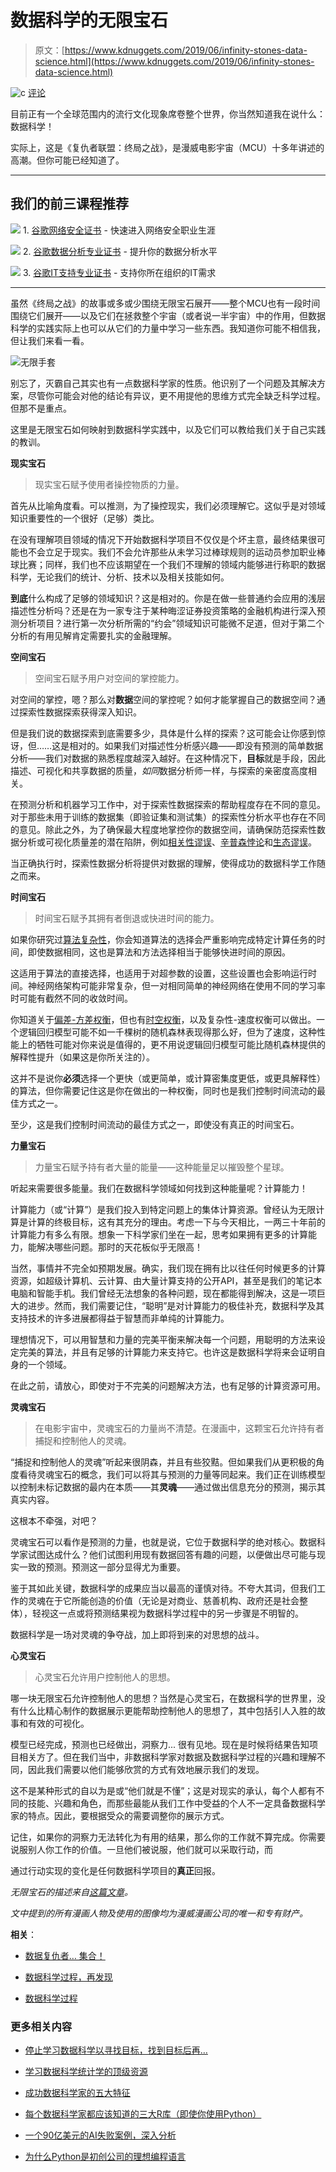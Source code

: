 # 数据科学的无限宝石

> 原文：[https://www.kdnuggets.com/2019/06/infinity-stones-data-science.html](https://www.kdnuggets.com/2019/06/infinity-stones-data-science.html)

![c](../Images/3d9c022da2d331bb56691a9617b91b90.png) [评论](#comments)

目前正有一个全球范围内的流行文化现象席卷整个世界，你当然知道我在说什么：数据科学！

实际上，这是《复仇者联盟：终局之战》，是漫威电影宇宙（MCU）十多年讲述的高潮。但你可能已经知道了。

* * *

## 我们的前三课程推荐

![](../Images/0244c01ba9267c002ef39d4907e0b8fb.png) 1\. [谷歌网络安全证书](https://www.kdnuggets.com/google-cybersecurity) - 快速进入网络安全职业生涯

![](../Images/e225c49c3c91745821c8c0368bf04711.png) 2\. [谷歌数据分析专业证书](https://www.kdnuggets.com/google-data-analytics) - 提升你的数据分析水平

![](../Images/0244c01ba9267c002ef39d4907e0b8fb.png) 3\. [谷歌IT支持专业证书](https://www.kdnuggets.com/google-itsupport) - 支持你所在组织的IT需求

* * *

虽然《终局之战》的故事或多或少围绕无限宝石展开——整个MCU也有一段时间围绕它们展开——以及它们在拯救整个宇宙（或者说一半宇宙）中的作用，但数据科学的实践实际上也可以从它们的力量中学习一些东西。我知道你可能不相信我，但让我们来看一看。

![无限手套](../Images/338292482834bbd39171fc55f676e40d.png)

别忘了，灭霸自己其实也有一点数据科学家的性质。他识别了一个问题及其解决方案，尽管你可能会对他的结论有异议，更不用提他的思维方式完全缺乏科学过程。但那不是重点。

这里是无限宝石如何映射到数据科学实践中，以及它们可以教给我们关于自己实践的教训。

**现实宝石**

> 现实宝石赋予使用者操控物质的力量。

首先从比喻角度看。可以推测，为了操控现实，我们必须理解它。这似乎是对领域知识重要性的一个很好（足够）类比。

在没有理解项目领域的情况下开始数据科学项目不仅仅是个坏主意，最终结果很可能也不会立足于现实。我们不会允许那些从未学习过棒球规则的运动员参加职业棒球比赛；同样，我们也不应该期望在一个我们不理解的领域内能够进行称职的数据科学，无论我们的统计、分析、技术以及相关技能如何。

**到底**什么构成了足够的领域知识？这是相对的。你是在做一些普通约会应用的浅层描述性分析吗？还是在为一家专注于某种晦涩证券投资策略的金融机构进行深入预测分析项目？进行第一次分析所需的“约会”领域知识可能微不足道，但对于第二个分析的有用见解肯定需要扎实的金融理解。

**空间宝石**

> 空间宝石赋予用户对空间的掌控能力。

对空间的掌控，嗯？那么对**数据**空间的掌控呢？如何才能掌握自己的数据空间？通过探索性数据探索获得深入知识。

但是我们说的数据探索到底需要多少，具体是什么样的探索？这可能会让你感到惊讶，但……这是相对的。如果我们对描述性分析感兴趣——即没有预测的简单数据分析——我们对数据的熟悉程度越深入越好。在这种情况下，**目标**就是手段，因此描述、可视化和共享数据的质量，*如同*数据分析师一样，与探索的亲密度高度相关。

在预测分析和机器学习工作中，对于探索性数据探索的帮助程度存在不同的意见。对于那些未用于训练的数据集（即验证集和测试集）的探索性分析水平也存在不同的意见。除此之外，为了确保最大程度地掌控你的数据空间，请确保防范探索性数据分析或可视化质量差的潜在陷阱，例如[相关性谬误](https://en.wikipedia.org/wiki/Correlation_does_not_imply_causation)、[辛普森悖论](https://en.wikipedia.org/wiki/Simpson%27s_paradox)和[生态谬误](https://en.wikipedia.org/wiki/Ecological_fallacy)。

当正确执行时，探索性数据分析将提供对数据的理解，使得成功的数据科学工作随之而来。

**时间宝石**

> 时间宝石赋予其拥有者倒退或快进时间的能力。

如果你研究过[算法复杂性](https://www.cs.sfu.ca/~ggbaker/zju/math/complexity.html)，你会知道算法的选择会严重影响完成特定计算任务的时间，即使数据相同，这也是算法和方法选择相当于能够快进时间的原因。

这适用于算法的直接选择，也适用于对超参数的设置，这些设置也会影响运行时间。神经网络架构可能非常复杂，但一对相同简单的神经网络在使用不同的学习率时可能有截然不同的收敛时间。

你知道关于[偏差-方差权衡](https://en.wikipedia.org/wiki/Bias%E2%80%93variance_tradeoff)，但也有[时空权衡](https://en.wikipedia.org/wiki/Space%E2%80%93time_tradeoff)，以及复杂性-速度权衡可以做出。一个逻辑回归模型可能不如一千棵树的随机森林表现得那么好，但为了速度，这种性能上的牺牲可能对你来说是值得的，更不用说逻辑回归模型可能比随机森林提供的解释性提升（如果这是你所关注的）。

这并不是说你**必须**选择一个更快（或更简单，或计算密集度更低，或更具解释性）的算法，但你需要记住这是你在做出的一种权衡，同时也是我们控制时间流动的最佳方式之一。

至少，这是我们控制时间流动的最佳方式之一，即使没有真正的时间宝石。

**力量宝石**

> 力量宝石赋予持有者大量的能量——这种能量足以摧毁整个星球。

听起来需要很多能量。我们在数据科学领域如何找到这种能量呢？计算能力！

计算能力（或“计算”）是我们投入到特定问题上的集体计算资源。曾经认为无限计算是计算的终极目标，这有其充分的理由。考虑一下与今天相比，一两三十年前的计算能力有多么有限。想象一下科学家们坐在一起，思考如果拥有更多的计算能力，能解决哪些问题。那时的天花板似乎无限高！

当然，事情并不完全如预期发展。确实，我们现在拥有比以往任何时候更多的计算资源，如超级计算机、云计算、由大量计算支持的公开API，甚至是我们的笔记本电脑和智能手机。我们曾经无法想象的各种问题，现在都能得到解决，这是一项巨大的进步。然而，我们需要记住，“聪明”是对计算能力的极佳补充，数据科学及其支持技术的许多进展都得益于智慧而非单纯的计算能力。

理想情况下，可以用智慧和力量的完美平衡来解决每一个问题，用聪明的方法来设定完美的算法，并且有足够的计算能力来支持它。也许这是数据科学将来会证明自身的一个领域。

在此之前，请放心，即使对于不完美的问题解决方法，也有足够的计算资源可用。

**灵魂宝石**

> 在电影宇宙中，灵魂宝石的力量尚不清楚。在漫画中，这颗宝石允许持有者捕捉和控制他人的灵魂。

“捕捉和控制他人的灵魂”听起来很阴森，并且有些狡黠。但如果我们从更积极的角度看待灵魂宝石的概念，我们可以将其与预测的力量等同起来。我们正在训练模型以控制未标记数据的最内在本质——其**灵魂**——通过做出信息充分的预测，揭示其真实内容。

这根本不牵强，对吧？

灵魂宝石可以看作是预测的力量，也就是说，它位于数据科学的绝对核心。数据科学家试图达成什么？他们试图利用现有数据回答有趣的问题，以便做出尽可能与现实一致的预测。预测这一部分显得尤为重要。

鉴于其如此关键，数据科学的成果应当以最高的谨慎对待。不夸大其词，但我们工作的灵魂在于它所能创造的价值（无论是对商业、慈善机构、政府还是社会整体），轻视这一点或将预测结果视为数据科学过程中的另一步骤是不明智的。

数据科学是一场对灵魂的争夺战，加上即将到来的对思想的战斗。

**心灵宝石**

> 心灵宝石允许用户控制他人的思想。

哪一块无限宝石允许控制他人的思想？当然是心灵宝石，在数据科学的世界里，没有什么比精心制作的数据展示更能帮助控制他人的思想了，其中包括引人入胜的故事和有效的可视化。

模型已经完成，预测也已经做出，洞察力... 很有见地。现在是时候将结果告知项目相关方了。但在我们当中，非数据科学家对数据及数据科学过程的兴趣和理解不同，因此我们需要以他们能够欣赏的方式有效地展示我们的发现。

这不是某种形式的自以为是或“他们就是不懂”；这是对现实的承认，每个人都有不同的技能、兴趣和角色，而那些最能从我们工作中受益的个人不一定具备数据科学家的特点。因此，要根据受众的需要调整你的展示方式。

记住，如果你的洞察力无法转化为有用的结果，那么你的工作就不算完成。你需要说服别人你工作的价值。一旦他们被说服，他们就可以采取行动，而

通过行动实现的变化是任何数据科学项目的**真正**回报。

*无限宝石的描述来自[这篇文章](http://time.com/5227586/mcu-six-infinity-stones/)。*

*文中提到的所有漫画人物及使用的图像均为漫威漫画公司的唯一和专有财产。*

**相关**：

+   [数据复仇者… 集合！](/2016/11/data-avengers-assemble.html)

+   [数据科学过程，再发现](/2016/03/data-science-process-rediscovered.html)

+   [数据科学过程](/2016/03/data-science-process.html)

### 更多相关内容

+   [停止学习数据科学以寻找目标，找到目标后再…](https://www.kdnuggets.com/2021/12/stop-learning-data-science-find-purpose.html)

+   [学习数据科学统计学的顶级资源](https://www.kdnuggets.com/2021/12/springboard-top-resources-learn-data-science-statistics.html)

+   [成功数据科学家的五大特征](https://www.kdnuggets.com/2021/12/5-characteristics-successful-data-scientist.html)

+   [每个数据科学家都应该知道的三大R库（即使你使用Python）](https://www.kdnuggets.com/2021/12/three-r-libraries-every-data-scientist-know-even-python.html)

+   [一个90亿美元的AI失败案例，深入分析](https://www.kdnuggets.com/2021/12/9b-ai-failure-examined.html)

+   [为什么Python是初创公司的理想编程语言](https://www.kdnuggets.com/2021/12/makes-python-ideal-programming-language-startups.html)
